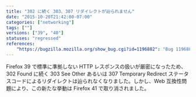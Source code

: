 ```yaml
---
title: "302 に続く 303、307 リダイレクトが辿られません"
date: "2015-10-20T21:42:00-07:00"
categories: ["networking"]
tags: [""]
versions: ["39", "40"]
statuses: "regressed"
references:
    "https://bugzilla.mozilla.org/show_bug.cgi?id=1196882": "Bug 1196882 - Firefox not following 303/7 Status Code after 302"
---
```

Firefox 39 で標準に準拠しない HTTP レスポンスの扱いが厳密になったため、302 Found に続く 303 See Other あるいは 307 Temporary Redirect ステータスコードによるリダイレクトは辿られなくなりました。しかし、Web 互換性問題により、この新たな挙動は Firefox 41 で取り消されました。
